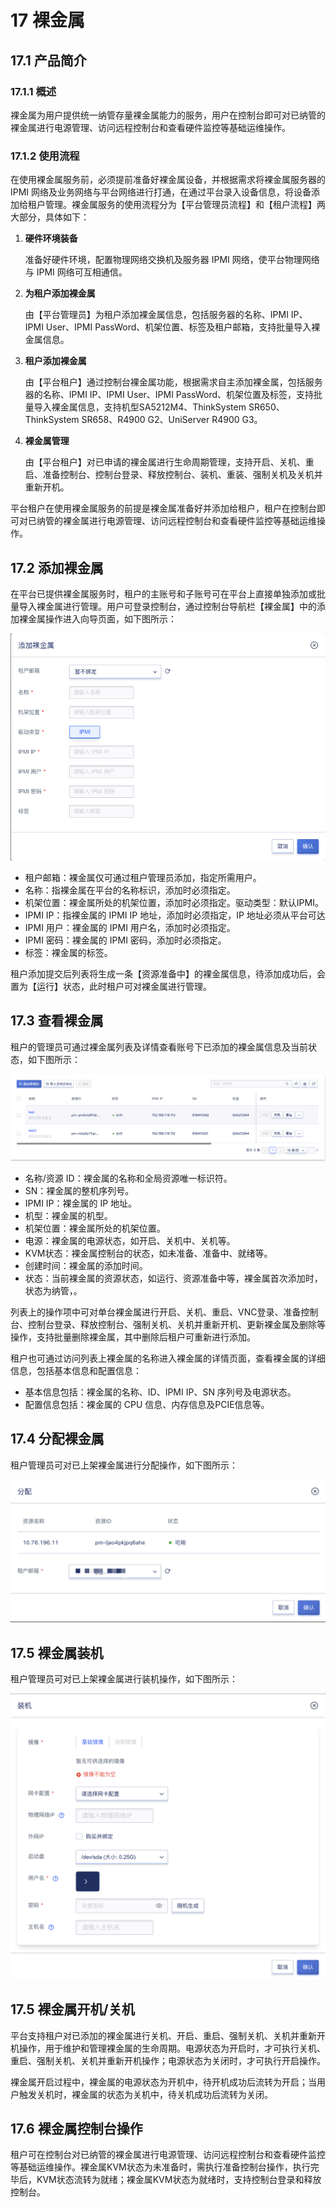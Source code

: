 # 17 裸金属

## 17.1 产品简介

### 17.1.1 概述

裸金属为用户提供统一纳管存量裸金属能力的服务，用户在控制台即可对已纳管的裸金属进行电源管理、访问远程控制台和查看硬件监控等基础运维操作。

### 17.1.2 使用流程

在使用裸金属服务前，必须提前准备好裸金属设备，并根据需求将裸金属服务器的 IPMI 网络及业务网络与平台网络进行打通，在通过平台录入设备信息，将设备添加给租户管理。裸金属服务的使用流程分为【平台管理员流程】和【租户流程】两大部分，具体如下：

1. **硬件环境装备**

   准备好硬件环境，配置物理网络交换机及服务器 IPMI 网络，使平台物理网络与 IPMI 网络可互相通信。

2. **为租户添加裸金属**

   由【平台管理员】为租户添加裸金属信息，包括服务器的名称、IPMI IP、IPMI User、IPMI PassWord、机架位置、标签及租户邮箱，支持批量导入裸金属信息。

3. **租户添加裸金属**

   由【平台租户】通过控制台裸金属功能，根据需求自主添加裸金属，包括服务器的名称、IPMI IP、IPMI User、IPMI PassWord、机架位置及标签，支持批量导入裸金属信息，支持机型SA5212M4、ThinkSystem SR650、ThinkSystem SR658、R4900 G2、UniServer R4900 G3。

4. **裸金属管理**

   由【平台租户】对已申请的裸金属进行生命周期管理，支持开启、关机、重启、准备控制台、控制台登录、释放控制台、装机、重装、强制关机及关机并重新开机。

平台租户在使用裸金属服务的前提是裸金属准备好并添加给租户，租户在控制台即可对已纳管的裸金属进行电源管理、访问远程控制台和查看硬件监控等基础运维操作。

## 17.2 添加裸金属

在平台已提供裸金属服务时，租户的主账号和子账号可在平台上直接单独添加或批量导入裸金属进行管理。用户可登录控制台，通过控制台导航栏【裸金属】中的添加裸金属操作进入向导页面，如下图所示：

![](../images/userguide/applybms.png)

* 租户邮箱：裸金属仅可通过租户管理员添加，指定所需用户。
* 名称：指裸金属在平台的名称标识，添加时必须指定。
* 机架位置：裸金属所处的机架位置，添加时必须指定。驱动类型：默认IPMI。
* IPMI IP：指裸金属的 IPMI IP 地址，添加时必须指定，IP 地址必须从平台可达
* IPMI 用户：裸金属的 IPMI 用户名，添加时必须指定。
* IPMI 密码：裸金属的 IPMI 密码，添加时必须指定。
* 标签：裸金属的标签。

租户添加提交后列表将生成一条【资源准备中】的裸金属信息，待添加成功后，会置为【运行】状态，此时租户可对裸金属进行管理。

## 17.3 查看裸金属

租户的管理员可通过裸金属列表及详情查看账号下已添加的裸金属信息及当前状态，如下图所示：

![](../images/userguide/bmslist.png)

* 名称/资源 ID：裸金属的名称和全局资源唯一标识符。
* SN：裸金属的整机序列号。
* IPMI IP：裸金属的 IP 地址。
* 机型：裸金属的机型。
* 机架位置：裸金属所处的机架位置。
* 电源：裸金属的电源状态，如开启、关机中、关机等。
* KVM状态：裸金属控制台的状态，如未准备、准备中、就绪等。
* 创建时间：裸金属的添加时间。
* 状态：当前裸金属的资源状态，如运行、资源准备中等，裸金属首次添加时，状态为纳管，。

列表上的操作项中可对单台裸金属进行开启、关机、重启、VNC登录、准备控制台、控制台登录、释放控制台、强制关机、关机并重新开机、更新裸金属及删除等操作，支持批量删除裸金属，其中删除后租户可重新进行添加。

租户也可通过访问列表上裸金属的名称进入裸金属的详情页面，查看裸金属的详细信息，包括基本信息和配置信息：

* 基本信息包括：裸金属的名称、ID、IPMI IP、SN 序列号及电源状态。
* 配置信息包括：裸金属的 CPU 信息、内存信息及PCIE信息等。

## 17.4 分配裸金属

租户管理员可对已上架裸金属进行分配操作，如下图所示：

![](../images/userguide/pm1.png)

## 17.5 裸金属装机

租户管理员可对已上架裸金属进行装机操作，如下图所示：

![](../images/userguide/pm2.png)

## 17.5 裸金属开机/关机

平台支持租户对已添加的裸金属进行关机、开启、重启、强制关机、关机并重新开机操作，用于维护和管理裸金属的生命周期。电源状态为开启时，才可执行关机、重启、强制关机、关机并重新开机操作；电源状态为关闭时，才可执行开启操作。

裸金属开启过程中，裸金属的电源状态为开机中，待开机成功后流转为开启；当用户触发关机时，裸金属的状态为关机中，待关机成功后流转为关闭。

## 17.6 裸金属控制台操作

租户可在控制台对已纳管的裸金属进行电源管理、访问远程控制台和查看硬件监控等基础运维操作。裸金属KVM状态为未准备时，需执行准备控制台操作，执行完毕后，KVM状态流转为就绪；裸金属KVM状态为就绪时，支持控制台登录和释放控制台。


